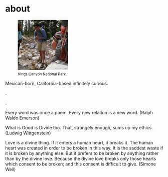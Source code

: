 # about

<figure>
	<img src="/public/self.jpeg" alt="Backpacking in the Kings Canyon National Park (September 2019)" width="160">
	<figcaption>
		<small>Kings Canyon National Park</small>
	</figcaption>
</figure>

Mexican-born, California-based infinitely curious.

.

.

Every word was once a poem. Every new relation is a new word. (Ralph Waldo Emerson)

What is Good is Divine too. That, strangely enough, sums up my ethics. (Ludwig Wittgenstein)

Love is a divine thing. If it enters a human heart, it breaks it. The human heart was created in order to be broken in this way. It is the saddest waste if it is broken by anything else. But it prefers to be broken by anything rather than by the divine love. Because the divine love breaks only those hearts which consent to be broken; and this consent is difficult to give. (Simone Weil)